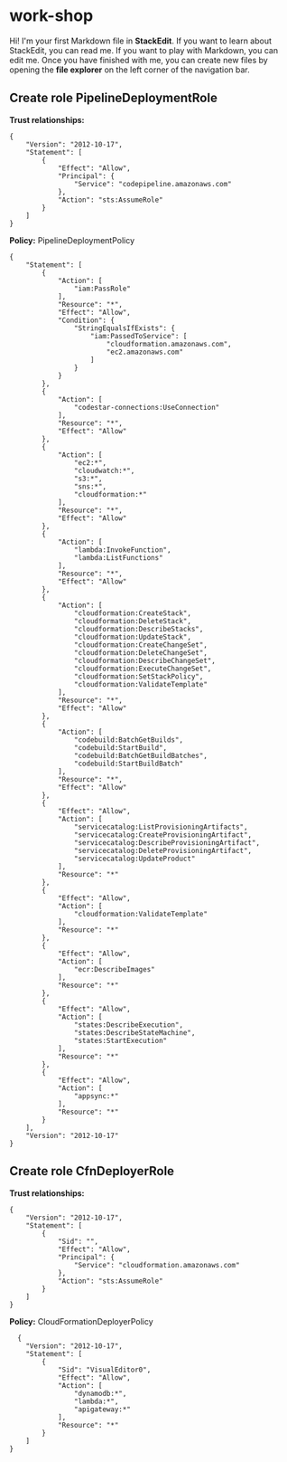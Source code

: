 # work-shop

Hi! I'm your first Markdown file in **StackEdit**. If you want to learn about StackEdit, you can read me. If you want to play with Markdown, you can edit me. Once you have finished with me, you can create new files by opening the **file explorer** on the left corner of the navigation bar.


## Create role PipelineDeploymentRole

**Trust relationships:**

    {
        "Version": "2012-10-17",
        "Statement": [
            {
                "Effect": "Allow",
                "Principal": {
                    "Service": "codepipeline.amazonaws.com"
                },
                "Action": "sts:AssumeRole"
            }
        ]
    }

**Policy:** PipelineDeploymentPolicy

    {
        "Statement": [
            {
                "Action": [
                    "iam:PassRole"
                ],
                "Resource": "*",
                "Effect": "Allow",
                "Condition": {
                    "StringEqualsIfExists": {
                        "iam:PassedToService": [
                            "cloudformation.amazonaws.com",
                            "ec2.amazonaws.com"
                        ]
                    }
                }
            },
            {
                "Action": [
                    "codestar-connections:UseConnection"
                ],
                "Resource": "*",
                "Effect": "Allow"
            },
            {
                "Action": [
                    "ec2:*",
                    "cloudwatch:*",
                    "s3:*",
                    "sns:*",
                    "cloudformation:*"
                ],
                "Resource": "*",
                "Effect": "Allow"
            },
            {
                "Action": [
                    "lambda:InvokeFunction",
                    "lambda:ListFunctions"
                ],
                "Resource": "*",
                "Effect": "Allow"
            },
            {
                "Action": [
                    "cloudformation:CreateStack",
                    "cloudformation:DeleteStack",
                    "cloudformation:DescribeStacks",
                    "cloudformation:UpdateStack",
                    "cloudformation:CreateChangeSet",
                    "cloudformation:DeleteChangeSet",
                    "cloudformation:DescribeChangeSet",
                    "cloudformation:ExecuteChangeSet",
                    "cloudformation:SetStackPolicy",
                    "cloudformation:ValidateTemplate"
                ],
                "Resource": "*",
                "Effect": "Allow"
            },
            {
                "Action": [
                    "codebuild:BatchGetBuilds",
                    "codebuild:StartBuild",
                    "codebuild:BatchGetBuildBatches",
                    "codebuild:StartBuildBatch"
                ],
                "Resource": "*",
                "Effect": "Allow"
            },
            {
                "Effect": "Allow",
                "Action": [
                    "servicecatalog:ListProvisioningArtifacts",
                    "servicecatalog:CreateProvisioningArtifact",
                    "servicecatalog:DescribeProvisioningArtifact",
                    "servicecatalog:DeleteProvisioningArtifact",
                    "servicecatalog:UpdateProduct"
                ],
                "Resource": "*"
            },
            {
                "Effect": "Allow",
                "Action": [
                    "cloudformation:ValidateTemplate"
                ],
                "Resource": "*"
            },
            {
                "Effect": "Allow",
                "Action": [
                    "ecr:DescribeImages"
                ],
                "Resource": "*"
            },
            {
                "Effect": "Allow",
                "Action": [
                    "states:DescribeExecution",
                    "states:DescribeStateMachine",
                    "states:StartExecution"
                ],
                "Resource": "*"
            },
            {
                "Effect": "Allow",
                "Action": [
                    "appsync:*"
                ],
                "Resource": "*"
            }
        ],
        "Version": "2012-10-17"
    }

## Create role CfnDeployerRole

**Trust relationships:**

    {
        "Version": "2012-10-17",
        "Statement": [
            {
                "Sid": "",
                "Effect": "Allow",
                "Principal": {
                    "Service": "cloudformation.amazonaws.com"
                },
                "Action": "sts:AssumeRole"
            }
        ]
    }
  
  **Policy:** CloudFormationDeployerPolicy

      {
    	"Version": "2012-10-17",
    	"Statement": [
    		{
    			"Sid": "VisualEditor0",
    			"Effect": "Allow",
    			"Action": [
    				"dynamodb:*",
    				"lambda:*",
    				"apigateway:*"
    			],
    			"Resource": "*"
    		}
    	]
    }